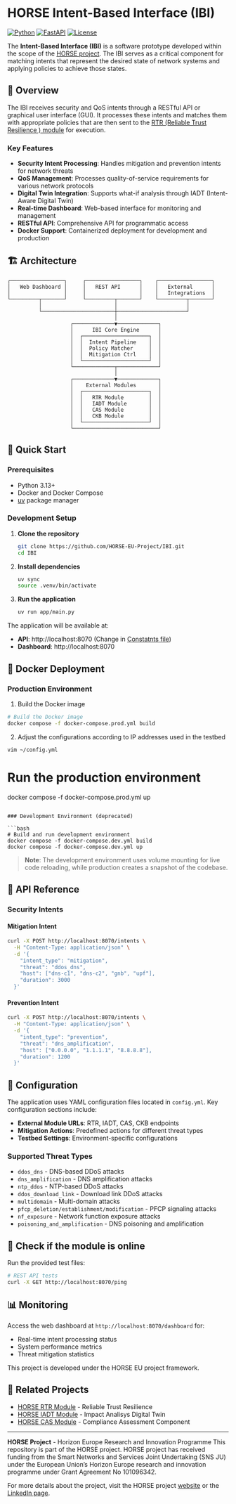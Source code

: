 # HORSE Intent-Based Interface (IBI)

[![Python](https://img.shields.io/badge/Python-3.13+-blue.svg)](https://python.org)
[![FastAPI](https://img.shields.io/badge/FastAPI-0.115+-green.svg)](https://fastapi.tiangolo.com)
[![License](https://img.shields.io/badge/License-EU%20Project-orange.svg)](https://github.com/HORSE-EU-Project)

The **Intent-Based Interface (IBI)** is a software prototype developed within the scope of the [HORSE project](https://horse-6g.eu). The IBI serves as a critical component for matching intents that represent the desired state of network systems and applying policies to achieve those states.

## 🎯 Overview

The IBI receives security and QoS intents through a RESTful API or graphical user interface (GUI). It processes these intents and matches them with appropriate policies that are then sent to the [RTR (Reliable Trust Resilience
) module](https://github.com/HORSE-EU-Project/RTR) for execution.

### Key Features

- **Security Intent Processing**: Handles mitigation and prevention intents for network threats
- **QoS Management**: Processes quality-of-service requirements for various network protocols
- **Digital Twin Integration**: Supports what-if analysis through IADT (Intent-Aware Digital Twin)
- **Real-time Dashboard**: Web-based interface for monitoring and management
- **RESTful API**: Comprehensive API for programmatic access
- **Docker Support**: Containerized deployment for development and production

## 🏗️ Architecture

```
┌─────────────────┐     ┌─────────────────┐    ┌─────────────────┐
│   Web Dashboard │     │   REST API      │    │   External      │
│                 │     │                 │    │   Integrations  │
└─────────┬───────┘     └─────────┬───────┘    └─────────┬───────┘
          │                       │                      │
          └───────────────────────┼──────────────────────┘
                                  │
                    ┌─────────────▼─────────────┐
                    │      IBI Core Engine      │
                    │  ┌─────────────────────┐  │
                    │  │  Intent Pipeline    │  │
                    │  │  Policy Matcher     │  │
                    │  │  Mitigation Ctrl    │  │
                    │  └─────────────────────┘  │
                    └─────────────┬─────────────┘
                                  │
                    ┌─────────────▼─────────────┐
                    │    External Modules       │
                    │  ┌─────────────────────┐  │
                    │  │   RTR Module        │  │
                    │  │   IADT Module       │  │
                    │  │   CAS Module        │  │
                    │  │   CKB Module        │  │
                    │  └─────────────────────┘  │
                    └───────────────────────────┘
```

## 🚀 Quick Start

### Prerequisites

- Python 3.13+
- Docker and Docker Compose
- [uv](https://github.com/astral-sh/uv) package manager

### Development Setup

1. **Clone the repository**
   ```bash
   git clone https://github.com/HORSE-EU-Project/IBI.git
   cd IBI
   ```

2. **Install dependencies**
   ```bash
   uv sync
   source .venv/bin/activate
   ```

3. **Run the application**
   ```bash
   uv run app/main.py
   ```

The application will be available at:
- **API**: http://localhost:8070 (Change in [Constatnts file](app/constants.py))
- **Dashboard**: http://localhost:8070

## 🐳 Docker Deployment

### Production Environment

1. Build the Docker image
```bash
# Build the Docker image
docker compose -f docker-compose.prod.yml build
```

2. Adjust the configurations according to IP addresses used in the testbed
```
vim ~/config.yml
```

# Run the production environment
docker compose -f docker-compose.prod.yml up
```

### Development Environment (deprecated)

```bash
# Build and run development environment
docker compose -f docker-compose.dev.yml build
docker compose -f docker-compose.dev.yml up
```

> **Note**: The development environment uses volume mounting for live code reloading, while production creates a snapshot of the codebase.

## 📡 API Reference

### Security Intents

#### Mitigation Intent
```bash
curl -X POST http://localhost:8070/intents \
  -H "Content-Type: application/json" \
  -d '{
    "intent_type": "mitigation",
    "threat": "ddos_dns",
    "host": ["dns-c1", "dns-c2", "gnb", "upf"],
    "duration": 3000
  }'
```

#### Prevention Intent
```bash
curl -X POST http://localhost:8070/intents \
  -H "Content-Type: application/json" \
  -d '{
    "intent_type": "prevention",
    "threat": "dns_amplification",
    "host": ["0.0.0.0", "1.1.1.1", "8.8.8.8"],
    "duration": 1200
  }'
```

## 🔧 Configuration

The application uses YAML configuration files located in `config.yml`. Key configuration sections include:

- **External Module URLs**: RTR, IADT, CAS, CKB endpoints
- **Mitigation Actions**: Predefined actions for different threat types
- **Testbed Settings**: Environment-specific configurations

### Supported Threat Types

- `ddos_dns` - DNS-based DDoS attacks
- `dns_amplification` - DNS amplification attacks
- `ntp_ddos` - NTP-based DDoS attacks
- `ddos_download_link` - Download link DDoS attacks
- `multidomain` - Multi-domain attacks
- `pfcp_deletion/establishment/modification` - PFCP signaling attacks
- `nf_exposure` - Network function exposure attacks
- `poisoning_and_amplification` - DNS poisoning and amplification

## 🧪 Check if the module is online

Run the provided test files:

```bash
# REST API tests
curl -X GET http://localhost:8070/ping
```

## 📊 Monitoring

Access the web dashboard at `http://localhost:8070/dashboard` for:
- Real-time intent processing status
- System performance metrics
- Threat mitigation statistics

This project is developed under the HORSE EU project framework.

## 🔗 Related Projects

- [HORSE RTR Module](https://github.com/HORSE-EU-Project/RTR) - Reliable Trust Resilience
- [HORSE IADT Module](https://github.com/HORSE-EU-Project/IADT) - Impact Analisys Digital Twin
- [HORSE CAS Module](https://github.com/HORSE-EU-Project/CAS) - Compliance Assessment Component

---

**HORSE Project** - Horizon Europe Research and Innovation Programme
This repository is part of the HORSE project. HORSE project has received funding from the 
Smart Networks and Services Joint Undertaking (SNS JU) under the European Union’s Horizon 
Europe research and innovation programme under Grant Agreement No 101096342.

For more details about the project, visit the HORSE project [website](https://www.horse-6g.eu/) 
or the [LinkedIn page](https://www.linkedin.com/company/horse-project-eu/).